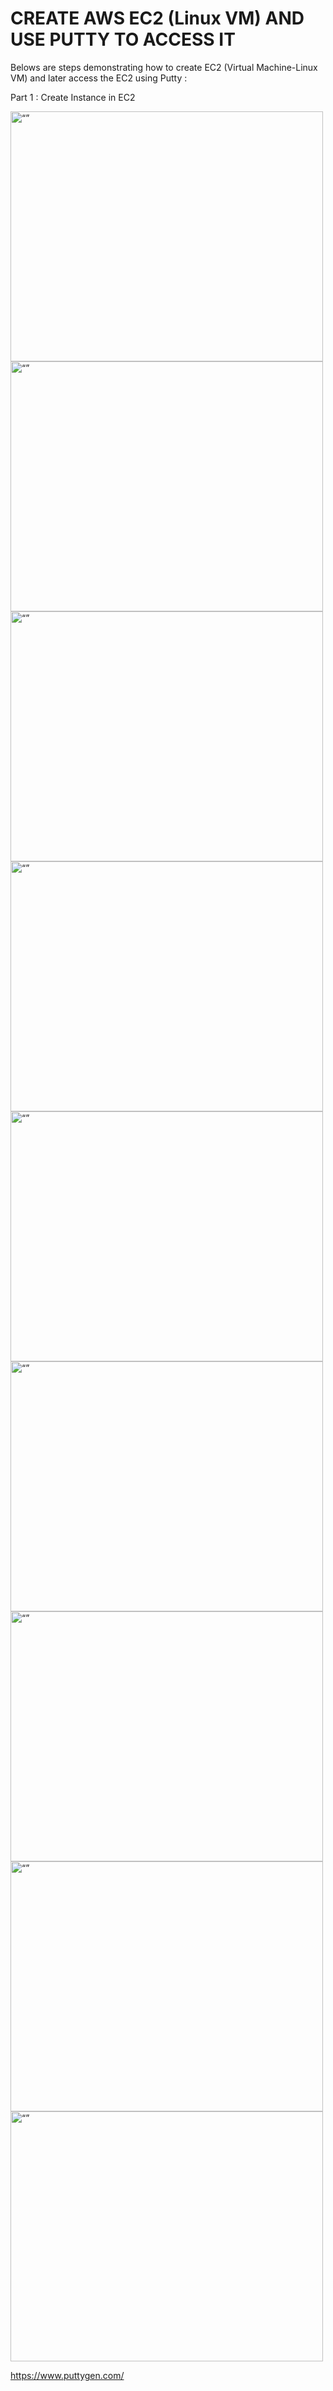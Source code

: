 # CREATE AWS EC2 (Linux VM) AND USE PUTTY TO ACCESS IT

Belows are steps demonstrating how to create EC2 (Virtual Machine-Linux VM) and later access the EC2 using Putty :

Part 1 : Create Instance in EC2

<img src="step1.PNG" alt= “” width="500px" height="400px">

<img src="step2.PNG" alt= “” width="500px" height="400px">

<img src="step3.PNG" alt= “” width="500px" height="400px">

<img src="step4.PNG" alt= “” width="500px" height="400px">

<img src="step5.PNG" alt= “” width="500px" height="400px">

<img src="step6.PNG" alt= “” width="500px" height="400px">

<img src="step7.PNG" alt= “” width="500px" height="400px">

<img src="step8.PNG" alt= “” width="500px" height="400px">

<img src="step9.PNG" alt= “” width="500px" height="400px">



https://www.puttygen.com/

